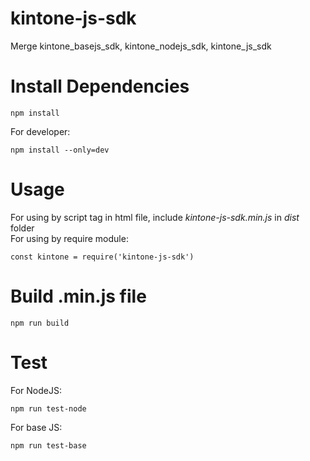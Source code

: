 # kintone-js-sdk
Merge kintone_basejs_sdk, kintone_nodejs_sdk, kintone_js_sdk

# Install Dependencies
```
npm install
```

For developer: <br/>
```
npm install --only=dev
```

# Usage
For using by script tag in html file, include <i>kintone-js-sdk.min.js</i> in <i>dist</i> folder <br/>
For using by require module: <br/>
```
const kintone = require('kintone-js-sdk')
```

# Build .min.js file
```
npm run build
```

# Test
For NodeJS: <br/>
```
npm run test-node
```

For base JS: <br/>
```
npm run test-base
```